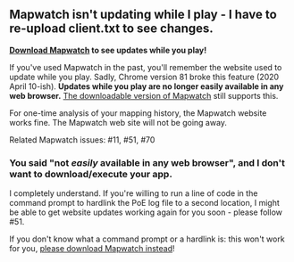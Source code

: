 ## Mapwatch isn't updating while I play - I have to re-upload client.txt to see changes.

**[Download Mapwatch](https://github.com/mapwatch/mapwatch/releases) to see updates while you play!**

If you've used Mapwatch in the past, you'll remember the website used to update while you play. Sadly, Chrome version 81 broke this feature (2020 April 10-ish). **Updates while you play are no longer easily available in any web browser.** [The downloadable version of Mapwatch](https://github.com/mapwatch/mapwatch/releases) still supports this.

For one-time analysis of your mapping history, the Mapwatch website works fine. The Mapwatch web site will not be going away.

Related Mapwatch issues: #11, #51, #70

### You said "not *easily* available in any web browser", and I don't want to download/execute your app.

I completely understand. If you're willing to run a line of code in the command prompt to hardlink the PoE log file to a second location, I might be able to get website updates working again for you soon - please follow #51.

If you don't know what a command prompt or a hardlink is: this won't work for you, [please download Mapwatch instead](https://github.com/mapwatch/mapwatch/releases)!
